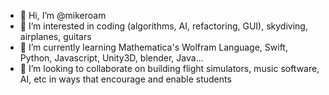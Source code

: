 - 👋 Hi, I’m @mikeroam
- 👀 I’m interested in coding (algorithms, AI, refactoring, GUI), skydiving, airplanes, guitars
- 🌱 I’m currently learning Mathematica's Wolfram Language, Swift, Python, Javascript, Unity3D, blender, Java...
- 💞️ I’m looking to collaborate on building flight simulators, music software, AI, etc in ways that encourage and enable students

<!---
mikeroam/mikeroam is a ✨ special ✨ repository because its `README.md` (this file) appears on your GitHub profile.
You can click the Preview link to take a look at your changes.
--->
